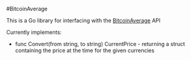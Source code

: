 #BitcoinAverage

This is a Go library for interfacing with the [BitcoinAverage](https://bitcoinaverage.com) API

Currently implements:
- func Convert(from string, to string) CurrentPrice - returning a struct containing the price at the time for the given currencies